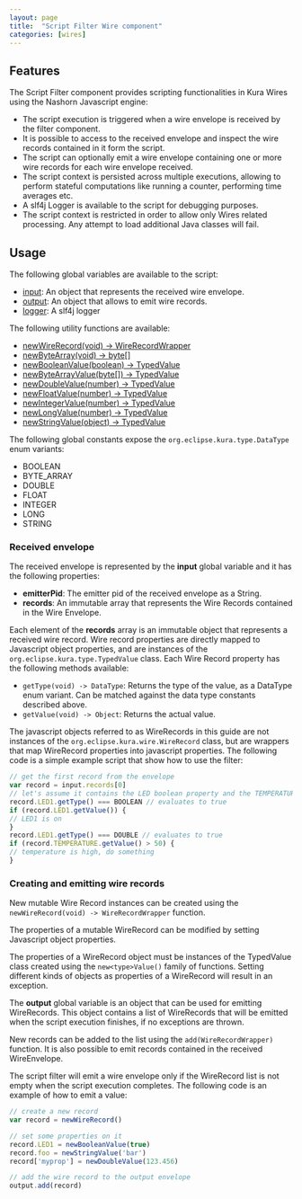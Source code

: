 ```yaml
---
layout: page
title:  "Script Filter Wire component"
categories: [wires]
---
```


## Features

The Script Filter component provides scripting functionalities in Kura Wires using the Nashorn Javascript engine:

* The script execution is triggered when a wire envelope is received by the filter component.
* It is possible to access to the received envelope and inspect the wire records contained in it form the script.
* The script can optionally emit a wire envelope containing one or more wire records for each wire envelope received.
* The script context is persisted across multiple executions, allowing to perform stateful computations like running a counter, performing time averages etc.
* A slf4j Logger is available to the script for debugging purposes.
* The script context is restricted in order to allow only Wires related processing. Any attempt to load additional Java classes will fail.

## Usage

The following global variables are available to the script:

* [input](#received-envelope): An object that represents the received wire envelope.
* [output](#creating-and-emitting-wire-records): An object that allows to emit wire records.
* [logger](#logging): A slf4j logger

The following utility functions are available:

* [newWireRecord(void) -> WireRecordWrapper](#utility-functions)
* [newByteArray(void) -> byte\[\]](#utility-functions)
* [newBooleanValue(boolean) -> TypedValue](#utility-functions)
* [newByteArrayValue(byte\[\]) -> TypedValue](#utility-functions)
* [newDoubleValue(number) -> TypedValue](#utility-functions)
* [newFloatValue(number) -> TypedValue](#utility-functions)
* [newIntegerValue(number) -> TypedValue](#utility-functions)
* [newLongValue(number) -> TypedValue](#utility-functions)
* [newStringValue(object) -> TypedValue](#utility-functions)

The following global constants expose the `org.eclipse.kura.type.DataType` enum variants:

* BOOLEAN
* BYTE_ARRAY
* DOUBLE
* FLOAT
* INTEGER
* LONG
* STRING

### Received envelope

The received envelope is represented by the **input** global variable and it has the following properties:

* **emitterPid**: The emitter pid of the received envelope as a String.
* **records**: An immutable array that represents the Wire Records contained in the Wire Envelope.

Each element of the **records** array is an immutable object that represents a received wire record. Wire record properties are directly mapped to Javascript object properties, and are instances of the `org.eclipse.kura.type.TypedValue` class. Each Wire Record property has the following methods available:

* `getType(void) -> DataType`: Returns the type of the value, as a DataType enum variant. Can be matched against the data type constants described above.
* `getValue(void) -> Object`: Returns the actual value.

The javascript objects referred to as WireRecords in this guide are not instances of the `org.eclipse.kura.wire.WireRecord` class, but are wrappers that map WireRecord properties into javascript properties.
The following code is a simple example script that show how to use the filter:

```javascript
// get the first record from the envelope
var record = input.records[0]
// let's assume it contains the LED boolean property and the TEMPERATURE double property
record.LED1.getType() === BOOLEAN // evaluates to true
if (record.LED1.getValue()) {
// LED1 is on
}
record.LED1.getType() === DOUBLE // evaluates to true
if (record.TEMPERATURE.getValue() > 50) {
// temperature is high, do something
}
```

### Creating and emitting wire records

New mutable Wire Record instances can be created using the `newWireRecord(void) -> WireRecordWrapper` function.

The properties of a mutable WireRecord can be modified by setting Javascript object properties.

The properties of a WireRecord object must be instances of the TypedValue
 class created using the `new<type>Value()` family of functions. Setting different kinds of objects as properties of a WireRecord will result in an exception.

The **output** global variable is an object that can be used for emitting WireRecords.
This object contains a list of WireRecords that will be emitted when the script execution finishes, if no exceptions are thrown.

New records can be added to the list using the `add(WireRecordWrapper)` function.
It is also possible to emit records contained in the received WireEnvelope.

The script filter will emit a wire envelope only if the WireRecord list is not empty when the script execution completes. The following code is an example of how to emit a value:

```javascript
// create a new record
var record = newWireRecord()

// set some properties on it
record.LED1 = newBooleanValue(true)
record.foo = newStringValue('bar')
record['myprop'] = newDoubleValue(123.456)

// add the wire record to the output envelope
output.add(record)
```
